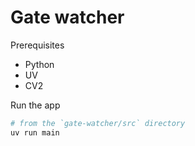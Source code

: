 # Gate watcher
Prerequisites
- Python
- UV
- CV2

Run the app

```powershell
# from the `gate-watcher/src` directory
uv run main
```